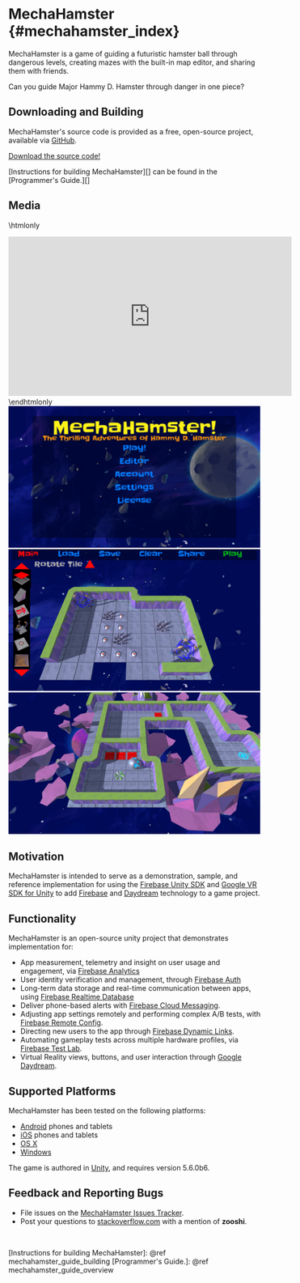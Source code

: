 MechaHamster    {#mechahamster_index}
======

MechaHamster is a game of guiding a futuristic hamster ball through
dangerous levels, creating mazes with the built-in map editor, and
sharing them with friends.

Can you guide Major Hammy D. Hamster through danger in one piece?


## Downloading and Building

MechaHamster's source code is provided as a free, open-source project,
available via [GitHub][].

[Download the source code!][]

[Instructions for building MechaHamster][] can be found in the [Programmer's Guide.][]



## Media

\htmlonly
<iframe width="560" height="315"
    src="https://www.youtube.com/embed/0mhYrDJ5Dfw"
    frameborder="0" allowfullscreen>
</iframe>
\endhtmlonly

<img src="title_screen.png" style="height: 20em"/>

<img src="editor.png" style="height: 20em"/>

<img src="gameplay1.png" style="height: 20em"/>


## Motivation

MechaHamster is intended to serve as a demonstration, sample, and reference
implementation for using the [Firebase Unity SDK][] and [Google VR SDK for Unity][]
to add [Firebase][] and [Daydream][] technology to a game project.


## Functionality

MechaHamster is an open-source unity project that demonstrates implementation for:

* App measurement, telemetry and insight on user usage and engagement, via [Firebase Analytics][]
* User identity verification and management, through [Firebase Auth][]
* Long-term data storage and real-time communication between apps, using [Firebase Realtime Database][]
* Deliver phone-based alerts with [Firebase Cloud Messaging][].
* Adjusting app settings remotely and performing complex A/B tests, with [Firebase Remote Config][].
* Directing new users to the app through [Firebase Dynamic Links][].
* Automating gameplay tests across multiple hardware profiles, via [Firebase Test Lab][].
* Virtual Reality views, buttons, and user interaction through [Google Daydream][].


## Supported Platforms

MechaHamster has been tested on the following platforms:

   * [Android][] phones and tablets
   * [iOS][] phones and tablets
   * [OS X][]
   * [Windows][]

The game is authored in [Unity][], and requires version 5.6.0b6.


## Feedback and Reporting Bugs

   * File issues on the [MechaHamster Issues Tracker][].
   * Post your questions to [stackoverflow.com][] with a mention of
     **zooshi**.

<br>


  [Google]: https://google.com
  [Firebase]: https://firebase.google.com/docs/
  [Daydream]: https://developers.google.com/vr/daydream/overview
  [Google Daydream]: https://developers.google.com/vr/daydream/overview
  [Google VR SDK for Unity]: https://developers.google.com/vr/unity/
  [Firebase Unity SDK]: https://firebase.google.com/docs/unity/setup

  [Firebase Analytics]: https://firebase.google.com/docs/analytics/
  [Firebase Auth]: https://firebase.google.com/docs/auth/
  [Firebase Realtime Database]: https://firebase.google.com/docs/database/
  [Firebase Cloud Messaging]: https://firebase.google.com/docs/cloud-messaging/
  [Firebase Remote Config]: https://firebase.google.com/docs/remote-config/
  [Firebase Dynamic Links]: https://firebase.google.com/docs/dynamic-links/
  [Firebase Test Lab]: https://firebase.google.com/docs/test-lab/
  [Unity]: https://unity3d.com/



  [Android]: https://www.android.com
  [iOS]: https://www.apple.com/ios/
  [OS X]: https://www.apple.com/osx/
  [Windows]: https://windows.microsoft.com


  [GitHub]: https://github.com/google/mechahamster
  [GitHub Releases Page]: http://github.com/google/mechahamster/releases
  [Download the source code!]: https://github.com/google/mechahamster
  [stackoverflow.com]: http://stackoverflow.com/search?q=mechahamster
  [MechaHamster Issues Tracker]: http://github.com/google/mechahamster/issues
  [Instructions for building MechaHamster]: @ref mechahamster_guide_building
  [Programmer's Guide.]: @ref mechahamster_guide_overview
